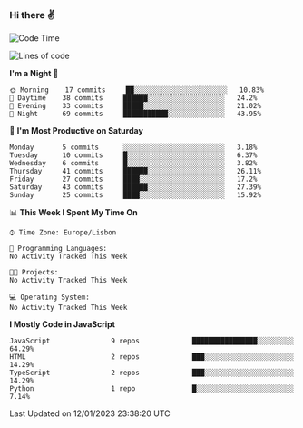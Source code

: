 ### Hi there :v:

<!--
**eusebioaddsilva/eusebioaddsilva** is a ✨ _special_ ✨ repository because its `README.md` (this file) appears on your GitHub profile.

<!--START_SECTION:waka-->
![Code Time](http://img.shields.io/badge/Code%20Time-35%20hrs%2012%20mins-blue)

![Lines of code](https://img.shields.io/badge/From%20Hello%20World%20I%27ve%20Written-660%20Thousand%20lines%20of%20code-blue)

**I'm a Night 🦉** 

```text
🌞 Morning    17 commits     ██░░░░░░░░░░░░░░░░░░░░░░░   10.83% 
🌆 Daytime    38 commits     ██████░░░░░░░░░░░░░░░░░░░   24.2% 
🌃 Evening    33 commits     █████░░░░░░░░░░░░░░░░░░░░   21.02% 
🌙 Night      69 commits     ███████████░░░░░░░░░░░░░░   43.95%

```
📅 **I'm Most Productive on Saturday** 

```text
Monday       5 commits      ░░░░░░░░░░░░░░░░░░░░░░░░░   3.18% 
Tuesday      10 commits     █░░░░░░░░░░░░░░░░░░░░░░░░   6.37% 
Wednesday    6 commits      █░░░░░░░░░░░░░░░░░░░░░░░░   3.82% 
Thursday     41 commits     ██████░░░░░░░░░░░░░░░░░░░   26.11% 
Friday       27 commits     ████░░░░░░░░░░░░░░░░░░░░░   17.2% 
Saturday     43 commits     ██████░░░░░░░░░░░░░░░░░░░   27.39% 
Sunday       25 commits     ████░░░░░░░░░░░░░░░░░░░░░   15.92%

```


📊 **This Week I Spent My Time On** 

```text
⌚︎ Time Zone: Europe/Lisbon

💬 Programming Languages: 
No Activity Tracked This Week

🐱‍💻 Projects: 
No Activity Tracked This Week

💻 Operating System: 
No Activity Tracked This Week

```

**I Mostly Code in JavaScript** 

```text
JavaScript               9 repos             ████████████████░░░░░░░░░   64.29% 
HTML                     2 repos             ███░░░░░░░░░░░░░░░░░░░░░░   14.29% 
TypeScript               2 repos             ███░░░░░░░░░░░░░░░░░░░░░░   14.29% 
Python                   1 repo              █░░░░░░░░░░░░░░░░░░░░░░░░   7.14%

```



 Last Updated on 12/01/2023 23:38:20 UTC
<!--END_SECTION:waka-->
